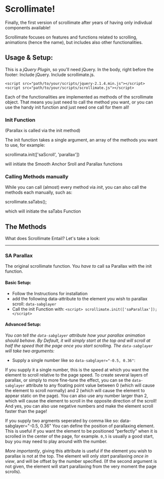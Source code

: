 # Scrollimate!

Finally, the first version of scrollimate after years of having only indivdual components available!

Scrollimate focuses on features and functions related to scrolling, animations (hence the name), but includes also other functionalities.


## Usage & Setup: 

This is a *jQuery Plugin*, so you'll need jQuery. 
In the body, right before the footer: Include jQuery. Include scrollimate.js.

    <script src="path/to/your/scripts/jquery-2.1.4.min.js"></script>
    <script src="path/to/your/scripts/scrollimate.js"></script>

Each of the functionalities are implemented as methods of the scrollimate object. That means you just need to call the method you want, or you can use the handy init function and just need one call for them all!


### Init Function

(Parallax is called via the init method)

The init function takes a single argument, an array of the methods you want to use, for example:

  scrollimata.init(['saScroll', 'parallax'])

will initiate the Smooth Anchor Sroll and Parallax functions


### Calling Methods manually

While you can call (almost) every method via *init*, you can also call the methods each manually, such as:

  scrollimate.saTabs();

which will initiate the saTabs Function


## The Methods

What does Scrollimate Entail? Let's take a look:

---

### SA Parallax

The original scrollimate function. You _have to_ call sa Parallax with the init function.

#### Basic Setup:

- Follow the Instructions for installation
- add the following data-attribute to the element you wish to parallax scroll: `data-sabglayer`
- Call the init Function with:
  `<script> scrollimate.init(['saParallax']); </script>`

#### Advanced Setup:

*You can tell the `data-sabglayer` attribute how your parallax animation should behave.
By Default, it will simply start at the top and will scroll at half the speed that the page once you start scrolling.
The `data-sabglayer` will take two arguments:*

- Supply a single number like so `data-sabglayer="-0.5, 0.36"`:

If you supply it a single number, this is the speed at which you want the element to scroll relative to the page speed. To create several layers of parallax, or simply to more fine-tune the effect, you can se the `data-sabglayer` attribute to any floating point value between 0 (which will cause the element to scroll normally) and 2 (which will cause the element to appear static on the page). You can also use any number larger than 2, which will cause the element to scroll in the opposite direction of the scroll! And yes, you can also use negative numbers and make the element scroll faster than the page!
  
If you supply two argments seperated by comma like so:
  data-sabglayer="-0.5, 0.36"
You can define the position of parallaxing element. This is useful if you want the element to be positioned “perfectly” when it is scrolled in the center of the page, for example. `0,5` is usually a good start, buy you may need to play around with the number.

*More importantly*, giving this attribute is useful if the element you wish to parallax is not at the top. The element will only _start_ parallaxing _once in view_, and will be offset by the number specified. (If the second argument is not given, the element will start parallaxing from the very moment the page scrolls).